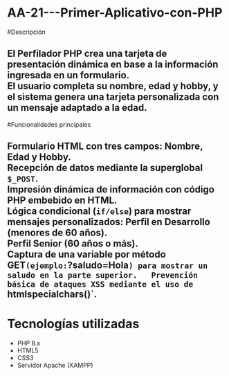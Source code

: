# AA-21---Primer-Aplicativo-con-PHP

#Descripción

El **Perfilador PHP**  crea una tarjeta de presentación dinámica en base a la información ingresada en un formulario.  
El usuario completa su nombre, edad y hobby, y el sistema genera una tarjeta personalizada con un mensaje adaptado a la edad.
---
#Funcionalidades principales

Formulario HTML con tres campos: **Nombre**, **Edad** y **Hobby**.  
Recepción de datos mediante la **superglobal `$_POST`**.  
Impresión dinámica de información con **código PHP embebido en HTML**.  
Lógica condicional (`if/else`) para mostrar mensajes personalizados:
Perfil en Desarrollo (menores de 60 años).  
Perfil Senior (60 años o más).  
Captura de una variable por método GET` (ejemplo: `?saludo=Hola`) para mostrar un saludo en la parte superior.  
Prevención básica de ataques XSS mediante el uso de `htmlspecialchars()`.
---

# Tecnologías utilizadas
- PHP 8.x
- HTML5
- CSS3
- Servidor Apache (XAMPP)
